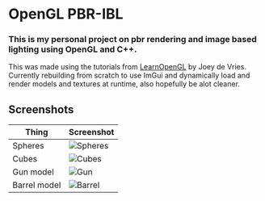 # OpenGL PBR-IBL

### This is my personal project on pbr rendering and image based lighting using OpenGL and C++.

This was made using the tutorials from [LearnOpenGL](https://learnopengl.com) by Joey de Vries.
Currently rebuilding from scratch to use ImGui and dynamically load and render models and textures at runtime, also hopefully be alot cleaner.

## Screenshots

| Thing | Screenshot |
|---------|------------|
| Spheres| ![Spheres](images/balls.png) |
| Cubes | ![Cubes](images/blocks.png) |
| Gun model | ![Gun](images/gun.png) |
| Barrel model | ![Barrel](images/barrel.png) |
